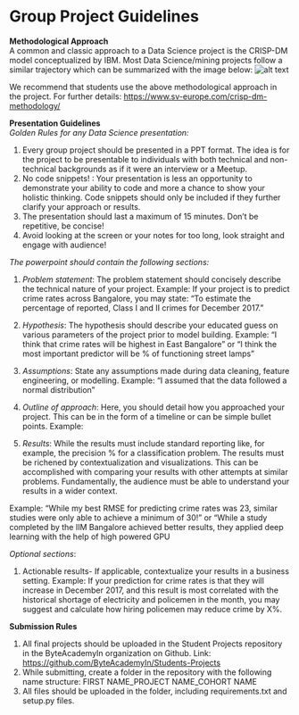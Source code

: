 # Group Project Guidelines 

**Methodological Approach**       
A common and classic approach to a Data Science project is the CRISP-DM model conceptualized by IBM. Most Data Science/mining projects follow a similar trajectory which can be summarized with the image below: 
   ![alt text](https://www.ibm.com/developerworks/bpm/library/techarticles/1407_chandran/image002.png) 
 
 We recommend that students use the above methodological approach in the project. For further details: https://www.sv-europe.com/crisp-dm-methodology/ 

**Presentation Guidelines**               
*Golden Rules for any Data Science presentation:*

1. Every group project should be presented in a PPT format. The idea is for the project to be presentable to individuals with both technical and non-technical backgrounds as if it were an interview or a Meetup.     
2. No code snippets! : Your presentation is less an opportunity to demonstrate your ability to code and more a chance to show your holistic thinking. Code snippets should only be included if they further clarify your approach or results.   
3. The presentation should last a maximum of 15 minutes. Don’t be repetitive, be concise!           
4. Avoid looking at the screen or your notes for too long, look straight and engage with  audience!       
 

*The powerpoint should contain the following sections:*

1.  *Problem statement*: The problem statement should concisely describe the technical nature of your project. 
Example: If your project is to predict crime rates across Bangalore,  you may state: “To estimate the percentage of reported, Class I and II crimes for December 2017.”

2. *Hypothesis*: The hypothesis should describe your educated guess on various parameters of the project prior to model building. 
Example: “I think that crime rates will be highest in East Bangalore” or “I think the most important predictor will be % of functioning street lamps”

3. *Assumptions*: State any assumptions made during data cleaning, feature engineering, or modelling. 
Example: “I assumed that the data followed a normal distribution”

4. *Outline of approach*: Here, you should detail how you approached your project. This can be in the form of a timeline or can be simple bullet points. 
Example: 


5. *Results*: While the results must include standard reporting like, for example, the precision % for a classification problem. The results must be richened by contextualization and visualizations. This can be accomplished with comparing your results with other attempts at similar problems. Fundamentally, the audience must be able to understand your results in a wider context.  

Example: “While my best RMSE for predicting crime rates was 23, similar studies were only able to achieve a minimum of 30!” or “While a study completed by the IIM Bangalore achieved better results, they applied deep learning with the help of high powered GPU



*Optional sections*:

1. Actionable results- If applicable, contextualize your results in a business setting. 
Example: If your prediction for crime rates is that they will increase in December 2017, and this result is most correlated with the historical shortage of electricity and policemen in the month, you may suggest and calculate how hiring policemen may reduce crime by X%. 
 
**Submission Rules**

1. All final projects should be uploaded in the Student Projects repository in the ByteAcademyIn organization on Github. Link: https://github.com/ByteAcademyIn/Students-Projects
2. While submitting, create a folder in the repository with the following name structure: FIRST NAME_PROJECT NAME_COHORT NAME
3. All files should be uploaded in the folder, including requirements.txt and setup.py files. 
 

